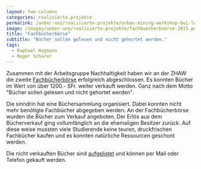 ```yaml
---
layout: two-columns
categories: realisierte-projekte
permalink: /ueber-uns/realisierte-projekte/urban-mining-workshop-bei-lern-dich-frei/
image: /images/ueber-uns/realisierte-projekte/fachbuecherboerse-2015.png
title: "Fachbücherbörse"
subtitle: "Bücher sollen gelesen und nicht gehortet werden."
tags:
  - Raphael Hagmann
  - Roger Schärer
---
```

Zusammen mit der Arbeitsgruppe Nachhaltigkeit haben wir an der ZHAW die zweite [Fachbücherbörse](/angebote/suffizienz/fachbuecherboerse/) erfolgreich abgeschlossen. Es konnten Bücher im Wert von über 1200.- SFr. weiter verkauft werden. Ganz nach dem Motto "Bücher sollen gelesen und nicht gehortet werden".

Die sinndrin hat eine Büchersammlung organisiert. Dabei konnten nicht mehr benötigte Fachbücher abgegeben werden. An der Fachbücherbörse wurden die Bücher zum Verkauf angeboten. Der Erlös aus dem Bücherverkauf ging vollumfänglich an die ehemaligen Besitzer zurück. Auf diese weise mussten viele Studierende keine teuren, druckfrischen Fachbücher kaufen und es konnten natürliche Ressourcen geschont werden.

Die nicht verkauften Bücher sind [aufgelistet](/angebote/suffizienz/fachbuecherboerse/zhaw/) und können per Mail oder Telefon gekauft werden.